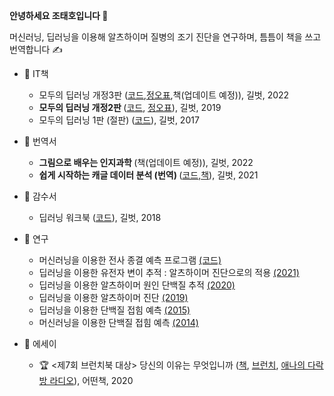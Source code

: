 <b> 안녕하세요 조태호입니다 </b> 👋  <br/>  

머신러닝, 딥러닝을 이용해 알츠하이머 질병의 조기 진단을 연구하며, 틈틈이 책을 쓰고 번역합니다 ✍️ <br/> 

* 📖 IT책
  + 모두의 딥러닝 개정3판 ([코드](https://github.com/taehojo/deeplearning),[정오표](https://taehojo.github.io/book/deeplearning.pdf),책(업데이트 예정)), 길벗, 2022 
  + <b> 모두의 딥러닝 개정2판 </b>  ([코드](https://github.com/taehojo/deeplearning-for-everyone-2nd), [정오표](https://taehojo.github.io/book/errata-20220111.pdf)), 길벗, 2019 
  + 모두의 딥러닝 1판 (절판) ([코드](https://github.com/taehojo/deeplearning-for-everyone-1st)), 길벗, 2017

* 📖 번역서
  + <b> 그림으로 배우는 인지과학 </b> (책(업데이트 예정)), 길벗, 2022 
  + <b> 쉽게 시작하는 캐글 데이터 분석 (번역) </b>  ([코드](https://github.com/taehojo/getting_started_with_kaggle),[책](http://www.yes24.com/Product/Goods/103526120)), 길벗, 2021 

* 📖 감수서
  + 딥러닝 워크북 ([코드](https://github.com/taehojo/deeplearning-workshop)), 길벗, 2018

* 🔬 연구
  + 머신러닝을 이용한 전사 종결 예측 프로그램 [(코드)](https://github.com/taehojo/machine-learning-biochemistry-rho)
  + 딥러닝을 이용한 유전자 변이 추적 : 알츠하이머 진단으로의 적용 [(2021)](https://www.medrxiv.org/content/10.1101/2021.07.19.21260789v1)
  + 딥러닝을 이용한 알츠하이머 원인 단백질 추적 [(2020)](https://bmcbioinformatics.biomedcentral.com/articles/10.1186/s12859-020-03848-0)
  + 딥러닝을 이용한 알츠하이머 진단 [(2019)](https://www.frontiersin.org/articles/10.3389/fnagi.2019.00220/full)
  + 딥러닝을 이용한 단백질 접힘 예측 [(2015)](https://www.nature.com/articles/srep17573) 
  + 머신러닝을 이용한 단백질 접힘 예측 [(2014)](https://bmcbioinformatics.biomedcentral.com/articles/10.1186/1471-2105-15-S11-S14)

* 📓 에세이
  + 🏆 <제7회 브런치북 대상> 당신의 이유는 무엇입니까 ([책](http://www.yes24.com/Product/Goods/90981164), [브런치](https://brunch.co.kr/brunchbook/not-this-world), [애나의 다락방 라디오](https://www.youtube.com/watch?v=szHI91_ZbBU)), 어떤책, 2020
  
<!---
taehojo/taehojo is a ✨ special ✨ repository because its `README.md` (this file) appears on your GitHub profile.
You can click the Preview link to take a look at your changes.
--->
